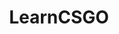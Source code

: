 ---
title: LearnCSGO
crosslinks:
- csgocritic
- AdoptASilver
- RecruitCS
- CounterStrikeStrats
- CSGOMoviemaking
- osugame
- CSeventVODs
- techsupport
---